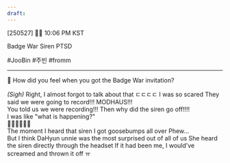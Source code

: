```yaml
---
draft:
---
```

[250527] 🐣💭 10:06 PM KST

Badge War Siren PTSD

#JooBin #주빈 #fromm
___

🫧 How did you feel when you got the Badge War invitation?

*(Sigh)*
Right, I almost forgot to talk about that
ㄷㄷㄷㄷ
I was so scared
They said we were going to record!!!
MODHAUS!!!  
You told us we were recording!!!
Then why did the siren go off!!!!  
I was like "what is happening?"  
🫨🙃🧐🤨😟😣  
The moment I heard that siren
I got goosebumps all over
Phew…  
But I think DaHyun unnie was the most surprised out of all of us
She heard the siren directly through the headset
If it had been me, I would’ve screamed and thrown it off
ㅠ